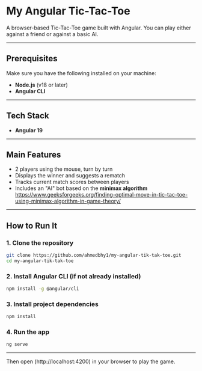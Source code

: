 # My Angular Tic-Tac-Toe

A browser-based Tic-Tac-Toe game built with Angular. You can play either against a friend or against a basic AI.

---

##  Prerequisites

Make sure you have the following installed on your machine:

- **Node.js** (v18 or later)  
- **Angular CLI**

---

## Tech Stack

- **Angular 19**

---

##  Main Features

- 2 players using the mouse, turn by turn  
- Displays the winner and suggests a rematch  
- Tracks current match scores between players  
- Includes an "AI" bot based on the **minimax algorithm**
https://www.geeksforgeeks.org/finding-optimal-move-in-tic-tac-toe-using-minimax-algorithm-in-game-theory/

---

##  How to Run It

### 1. Clone the repository
```bash
git clone https://github.com/ahmedbhy1/my-angular-tik-tak-toe.git
cd my-angular-tik-tak-toe
```

### 2. Install Angular CLI (if not already installed)
```bash
npm install -g @angular/cli
```

### 3. Install project dependencies
```bash
npm install
```

### 4. Run the app
```bash
ng serve
```

---

Then open (http://localhost:4200) in your browser to play the game.
